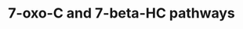 ---
annotations:
- type: Pathway Ontology
  value: cholesterol metabolic pathway
- type: Pathway Ontology
  value: classic metabolic pathway
- type: Disease Ontology
  value: Niemann-Pick disease type A
- type: Disease Ontology
  value: Niemann-Pick disease type B
- type: Disease Ontology
  value: Niemann-Pick disease type C1
- type: Disease Ontology
  value: Smith-Lemli-Opitz syndrome
- type: Pathway Ontology
  value: Smith-Lemli-Opitz Syndrome pathway
- type: Disease Ontology
  value: Niemann-Pick disease type C2
authors:
- DeSl
- Eweitz
- Egonw
description: 'The Oxysterol group of compounds are oxygenated derivatives of cholesterol
  or its sterol precursors, e.g. 7-dehydrocholesterol (7-DHC) or desmosterol. There
  are three mechanisms leading to the formation of oxysterols:  1. Enzymatically (first
  steps of sterol metabolism, being intermediates for the formation of steroid hormones,
  bile acids and 1,25-dihydroxyvitamin D3); see [https://www.wikipathways.org/index.php/Pathway:WP4545
  WP4545].   2. Non-enzymatically by encountering reactive oxygen species (ROS), providing
  a second pool of metabolites (this pool also includes oxidized cholesterol molecules
  taken in from diet); described in this pathway.  3. Generation by the gut microflora
  and uptake through the enterohepatic circulation.   Previously oxysterols where
  though to be inactive metabolic intermediates, however recent findings have established
  that these metabolites are involved in cholesterol homoeostasis, can be ligands
  to nuclear and G protein-coupled receptors and biomarkers of diseases (for example
  Niemann-Pick disease).  This pathway describes Figure 4 and 5 from Griffiths et
  al (2020) [https://dx.doi.org/10.1016%2Fj.prostaglandins.2019.106381] and will be
  extended with disease information.'
last-edited: 2021-11-30
organisms:
- Homo sapiens
redirect_from:
- /index.php/Pathway:WP5064
- /instance/WP5064
schema-jsonld:
- '@context': https://schema.org/
  '@id': https://wikipathways.github.io/pathways/WP5064.html
  '@type': Dataset
  creator:
    '@type': Organization
    name: WikiPathways
  description: 'The Oxysterol group of compounds are oxygenated derivatives of cholesterol
    or its sterol precursors, e.g. 7-dehydrocholesterol (7-DHC) or desmosterol. There
    are three mechanisms leading to the formation of oxysterols:  1. Enzymatically
    (first steps of sterol metabolism, being intermediates for the formation of steroid
    hormones, bile acids and 1,25-dihydroxyvitamin D3); see [https://www.wikipathways.org/index.php/Pathway:WP4545
    WP4545].   2. Non-enzymatically by encountering reactive oxygen species (ROS),
    providing a second pool of metabolites (this pool also includes oxidized cholesterol
    molecules taken in from diet); described in this pathway.  3. Generation by the
    gut microflora and uptake through the enterohepatic circulation.   Previously
    oxysterols where though to be inactive metabolic intermediates, however recent
    findings have established that these metabolites are involved in cholesterol homoeostasis,
    can be ligands to nuclear and G protein-coupled receptors and biomarkers of diseases
    (for example Niemann-Pick disease).  This pathway describes Figure 4 and 5 from
    Griffiths et al (2020) [https://dx.doi.org/10.1016%2Fj.prostaglandins.2019.106381]
    and will be extended with disease information.'
  keywords:
  - 5alpha-specific
  - NPC2
  - ACOT
  - LO*
  - metabolism
  - LOO*
  - 3b-Hydroxy-7-oxochol-5-en-24-oic acid
  - 3b,5a,6b-Trihydroxycholan-24-oic acid
  - CYP27A1
  - 3b,24R-Dihydroxy-7-oxocholest-5-en-(25R)26-oyl-CoA
  - 3b,5a,6b-Trihydroxycholan-24-oyl-glycine
  - 7b-Hydroxycholesterol
  - ACOT8
  - 3b,7b-Dihydroxychol-5-en-24-oyl-CoA
  - Cholestane-3b,5a,6b-triol
  - DHCR7
  - 3b-Hydroxy-7-oxocholest-5-en-(25R)26-oic acid
  - 3b,5a,6b,24R-Tetrahydroxycholestan-(25R)26-oyl-CoA
  - ACOT2
  - LOOH
  - 3b,5a,6b-Trihydroxycholan-24-oyl-CoA
  - 7-Oxocholesterol
  - ACOT9
  - 3b,5a-DiH-cholestan-6-one
  - 3b-Hydroxy-7-oxochol-5-en-24-oyl-CoA
  - ACOT7
  - ChEH
  - 7-Dehydrocholesterol
  - 3b,7b,24R-Trihydroxycholest-5-en-(25R)26-oyl-CoA
  - HSD11B1
  - VLCS (SLC27A2)
  - ACOT12
  - 7b,(25R)26-Dihydroxycholesterol
  - degradation
  - 3b,7b-Dihydroxychol-5-en-24-oyl-glycine
  - 5,6-Epoxycholesterol
  - Cholesterol
  - ACOT6
  - 3b,7b-Dihydroxychol-5-en-24-oic acid
  - 3b,7b-Dihydroxycholest-5-en-(25R)26-oic acid
  - 3b,5a,6b-Trihydroxycholestan-(25R)26-oic acid
  - 3b-Hydroxy-7-oxochol-5-en-24-oyl-glycine
  - BAAT
  - ACOT13
  - ACOT7L
  - Cholestane-3b,5a,6b,(25R)26-tetrol
  - 7b-Peroxycholesterol
  - SCPx (SCP2)
  - CYP7A1
  - +3O2
  - 'Sphingolipid '
  - ACOT4
  - ACOT1
  - NPC1
  - ACOT11
  - DBP
  - ACOX2
  - D8D7I
  - Irinotecan PW
  - (25R)26-Hydroxy-7-oxocholesterol
  - HSD11B2
  - ACOT15
  - BACS (SLC27A5)
  - Dendrogenin A
  - AMACR
  - DDA synthase
  - LOH
  - +1O2
  license: CC0
  name: 7-oxo-C and 7-beta-HC pathways
seo: CreativeWork
title: 7-oxo-C and 7-beta-HC pathways
wpid: WP5064
---